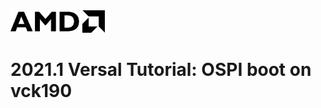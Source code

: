 <tr>
   <td align="center"><img src="https://github.com/Xilinx/Image-Collateral/blob/main/xilinx-logo.png?raw=true" width="30%"/><h1>2021.1 Versal Tutorial: OSPI boot on vck190 </h1>
   </td>
 </tr>
</table>
